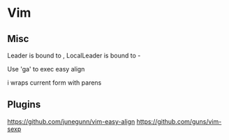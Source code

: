 

# Vim
## Misc
  Leader is bound to ,
  LocalLeader is bound to -


  Use 'ga' to exec easy align

  <LocalLeader> i wraps current form with parens
## Plugins

https://github.com/junegunn/vim-easy-align
https://github.com/guns/vim-sexp



